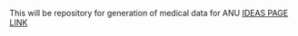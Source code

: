 This will be repository for generation of medical data for ANU
[IDEAS PAGE LINK](https://github.com/AMAN3003/Medical-Data-Gen-Corrupt-Ideas-)
